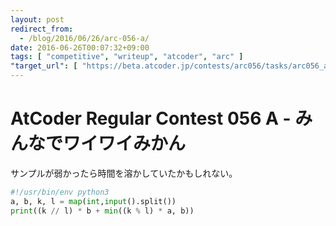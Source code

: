 ```yaml
---
layout: post
redirect_from:
  - /blog/2016/06/26/arc-056-a/
date: 2016-06-26T00:07:32+09:00
tags: [ "competitive", "writeup", "atcoder", "arc" ]
"target_url": [ "https://beta.atcoder.jp/contests/arc056/tasks/arc056_a" ]
---
```


# AtCoder Regular Contest 056 A - みんなでワイワイみかん

サンプルが弱かったら時間を溶かしていたかもしれない。

``` python
#!/usr/bin/env python3
a, b, k, l = map(int,input().split())
print((k // l) * b + min((k % l) * a, b))
```
